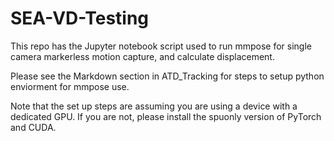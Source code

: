 # SEA-VD-Testing
This repo has the Jupyter notebook script used to run mmpose for single camera markerless motion capture, and calculate displacement. 

Please see the Markdown section in ATD_Tracking for steps to setup python enviorment for mmpose use. 

Note that the set up steps are assuming you are using a device with a dedicated GPU. If you are not, please install the spuonly version of PyTorch and CUDA. 


